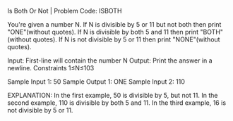 Is Both Or Not | Problem Code: ISBOTH

You're given a number N. If N is divisible by 5 or 11 but not both then print "ONE"(without quotes). If N is divisible by both 5 and 11 then print "BOTH"(without quotes). If N is not divisible by 5 or 11 then print "NONE"(without quotes).

Input:
First-line will contain the number N
Output:
Print the answer in a newline.
Constraints
1≤N≤103

Sample Input 1:
50
Sample Output 1:
ONE
Sample Input 2:
110

EXPLANATION:
In the first example, 50 is divisible by 5, but not 11.
In the second example, 110 is divisible by both 5 and 11.
In the third example, 16 is not divisible by 5 or 11.